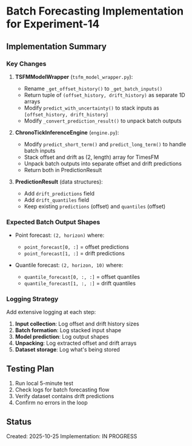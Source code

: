 # Batch Forecasting Implementation for Experiment-14

## Implementation Summary

### Key Changes

1. **TSFMModelWrapper** (`tsfm_model_wrapper.py`):
   - Rename `_get_offset_history()` to `_get_batch_inputs()`
   - Return tuple of `(offset_history, drift_history)` as separate 1D arrays
   - Modify `predict_with_uncertainty()` to stack inputs as `[offset_history, drift_history]`
   - Modify `_convert_prediction_result()` to unpack batch outputs

2. **ChronoTickInferenceEngine** (`engine.py`):
   - Modify `predict_short_term()` and `predict_long_term()` to handle batch inputs
   - Stack offset and drift as (2, length) array for TimesFM
   - Unpack batch outputs into separate offset and drift predictions
   - Return both in PredictionResult

3. **PredictionResult** (data structures):
   - Add `drift_predictions` field
   - Add `drift_quantiles` field
   - Keep existing `predictions` (offset) and `quantiles` (offset)

### Expected Batch Output Shapes

- Point forecast: `(2, horizon)` where:
  - `point_forecast[0, :]` = offset predictions
  - `point_forecast[1, :]` = drift predictions

- Quantile forecast: `(2, horizon, 10)` where:
  - `quantile_forecast[0, :, :]` = offset quantiles
  - `quantile_forecast[1, :, :]` = drift quantiles

### Logging Strategy

Add extensive logging at each step:
1. **Input collection**: Log offset and drift history sizes
2. **Batch formation**: Log stacked input shape
3. **Model prediction**: Log output shapes
4. **Unpacking**: Log extracted offset and drift arrays
5. **Dataset storage**: Log what's being stored

## Testing Plan

1. Run local 5-minute test
2. Check logs for batch forecasting flow
3. Verify dataset contains drift predictions
4. Confirm no errors in the loop

## Status

Created: 2025-10-25
Implementation: IN PROGRESS
